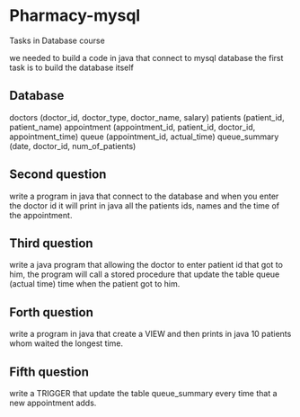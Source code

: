 # Pharmacy-mysql
Tasks in Database course

we needed to build a code in java that connect to mysql database 
the first task is to build the database itself

## Database
doctors (doctor_id, doctor_type, doctor_name, salary)
patients (patient_id, patient_name)
appointment (appointment_id, patient_id, doctor_id, appointment_time)
queue (appointment_id, actual_time)
queue_summary (date, doctor_id, num_of_patients)


## Second question
write a program in java that connect to the database and when you enter the doctor id it will print in java all the patients ids, names and the time of the appointment.

## Third question
write a java program that allowing the doctor to enter patient id that got to him, the program will call a stored procedure that update the table queue (actual time) time when the patient got to him.

## Forth question
write a program in java that create a VIEW and then prints in java 10 patients whom waited the longest time.

## Fifth question
write a TRIGGER that update the table queue_summary every time that a new appointment adds.



